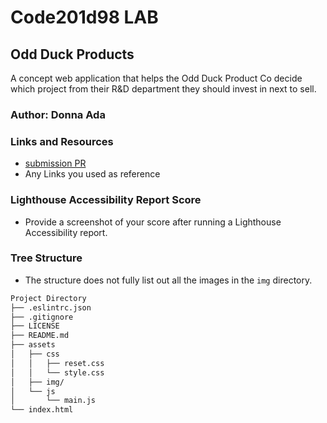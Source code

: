 
# Code201d98 LAB

## Odd Duck Products

A concept web application that helps the Odd Duck Product Co decide which project from their R&D department they should invest in next to sell.

### Author: Donna Ada

### Links and Resources

* [submission PR](http://xyz.com)
* Any Links you used as reference

### Lighthouse Accessibility Report Score

* Provide a screenshot of your score after running a Lighthouse Accessibility report.

### Tree Structure

* The structure does not fully list out all the images in the `img` directory.

```sh
Project Directory
├── .eslintrc.json
├── .gitignore
├── LICENSE
├── README.md
├── assets
│   ├── css
│   │   ├── reset.css
│   │   └── style.css
│   ├── img/
│   └── js
│       └── main.js
└── index.html

```
